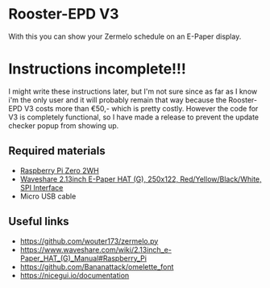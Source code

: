 # Rooster-EPD V3
With this you can show your Zermelo schedule on an E-Paper display.

# Instructions incomplete!!!
I might write these instructions later, but I'm not sure since as far as I know i'm the only user and it will probably remain that way because the Rooster-EPD V3 costs more than €50,- which is pretty costly. However the code for V3 is completely functional, so I have made a release to prevent the update checker popup from showing up.

## Required materials
- [Raspberry Pi Zero 2WH](https://www.raspberrystore.nl/PrestaShop/nl/raspberry-pi-zero-v1-en-v2/588-raspberry-pi-zero-2wh-5056561800011.html)
- [Waveshare 2.13inch E-Paper HAT (G), 250x122, Red/Yellow/Black/White, SPI Interface](https://www.waveshare.com/2.13inch-e-paper-hat-g.htm)
- Micro USB cable

## Useful links
- https://github.com/wouter173/zermelo.py
- https://www.waveshare.com/wiki/2.13inch_e-Paper_HAT_(G)_Manual#Raspberry_Pi
- https://github.com/Bananattack/omelette_font
- https://nicegui.io/documentation
